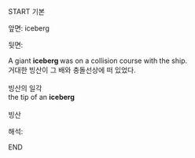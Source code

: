 START
기본

앞면:
iceberg


뒷면:
<div>A giant <b>iceberg </b>was on a collision course with the ship. </div><div><div>거대한 빙산이 그 배와 충돌선상에 떠 있었다.</div></div><div><br></div><div><div>빙산의 일각 </div><div>the tip of an <b>iceberg</b></div></div><div><br></div>빙산<br>


해석:

END